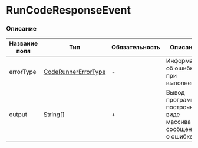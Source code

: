 # RunCodeResponseEvent
### Описание
| Название поля | Тип                                                                              | Обязательность | Описание                                                        |
|---------------|----------------------------------------------------------------------------------|----------------|-----------------------------------------------------------------|
| errorType     | [CodeRunnerErrorType](../../../codest-shared/docs/Runner/CodeRunnerErrorType.md) | -              | Информация об ошибке при выполнении                             |
| output        | String[]                                                                         | +              | Вывод программы построчно в виде массива или сообщение о ошибке | 
